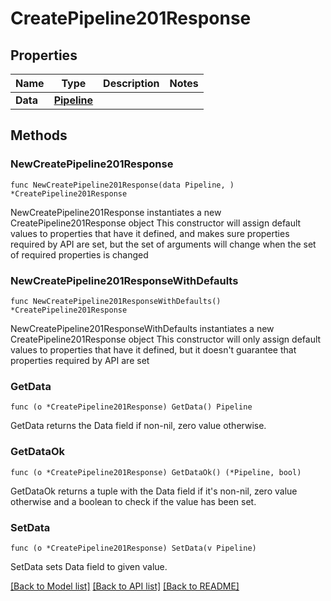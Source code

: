 # CreatePipeline201Response

## Properties

Name | Type | Description | Notes
------------ | ------------- | ------------- | -------------
**Data** | [**Pipeline**](Pipeline.md) |  | 

## Methods

### NewCreatePipeline201Response

`func NewCreatePipeline201Response(data Pipeline, ) *CreatePipeline201Response`

NewCreatePipeline201Response instantiates a new CreatePipeline201Response object
This constructor will assign default values to properties that have it defined,
and makes sure properties required by API are set, but the set of arguments
will change when the set of required properties is changed

### NewCreatePipeline201ResponseWithDefaults

`func NewCreatePipeline201ResponseWithDefaults() *CreatePipeline201Response`

NewCreatePipeline201ResponseWithDefaults instantiates a new CreatePipeline201Response object
This constructor will only assign default values to properties that have it defined,
but it doesn't guarantee that properties required by API are set

### GetData

`func (o *CreatePipeline201Response) GetData() Pipeline`

GetData returns the Data field if non-nil, zero value otherwise.

### GetDataOk

`func (o *CreatePipeline201Response) GetDataOk() (*Pipeline, bool)`

GetDataOk returns a tuple with the Data field if it's non-nil, zero value otherwise
and a boolean to check if the value has been set.

### SetData

`func (o *CreatePipeline201Response) SetData(v Pipeline)`

SetData sets Data field to given value.



[[Back to Model list]](../README.md#documentation-for-models) [[Back to API list]](../README.md#documentation-for-api-endpoints) [[Back to README]](../README.md)


